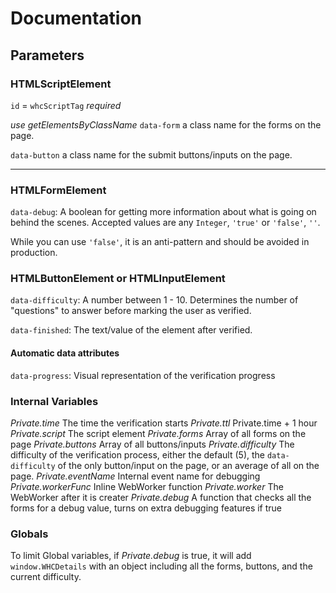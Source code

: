 # Documentation

## Parameters

### HTMLScriptElement

`id` = `whcScriptTag` _required_

_use getElementsByClassName_
`data-form` a class name for the forms on the page.

`data-button` a class name for the submit buttons/inputs on the page.

---

### HTMLFormElement

`data-debug`: A boolean for getting more information about what is going on behind the scenes. Accepted values are any `Integer`, `'true'` or `'false'`, `''`.

While you can use `'false'`, it is an anti-pattern and should be avoided in production.

### HTMLButtonElement or HTMLInputElement

`data-difficulty`: A number between 1 - 10. Determines the number of "questions" to answer before marking the user as verified.

`data-finished`: The text/value of the element after verified.

#### Automatic data attributes

`data-progress`: Visual representation of the verification progress

### Internal Variables

_Private.time_ The time the verification starts
_Private.ttl_ Private.time + 1 hour
_Private.script_ The script element
_Private.forms_ Array of all forms on the page
_Private.buttons_ Array of all buttons/inputs
_Private.difficulty_ The difficulty of the verification process, either the default (5), the `data-difficulty` of the only button/input on the page, or an average of all on the page.
_Private.eventName_ Internal event name for debugging
_Private.workerFunc_ Inline WebWorker function
_Private.worker_ The WebWorker after it is creater
_Private.debug_ A function that checks all the forms for a debug value, turns on extra debugging features if true

### Globals

To limit Global variables, if _Private.debug_ is true, it will add `window.WHCDetails` with an object including all the forms, buttons, and the current difficulty.
